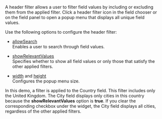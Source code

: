 A header filter allows a user to filter field values by including or excluding them from the applied filter. Click a header filter icon in the field chooser or on the field panel to open a popup menu that displays all unique field values.

Use the following options to configure the header filter:

- [allowSearch](/Documentation/ApiReference/UI_Widgets/dxPivotGrid/Configuration/headerFilter/#allowSearch)     
Enables a user to search through field values.

- [showRelevantValues](/Documentation/ApiReference/UI_Widgets/dxPivotGrid/Configuration/headerFilter/#showRelevantValues)       
Specifies whether to show all field values or only those that satisfy the other applied filters.

- [width](/Documentation/ApiReference/UI_Widgets/dxPivotGrid/Configuration/headerFilter/#width) and [height](/Documentation/ApiReference/UI_Widgets/dxPivotGrid/Configuration/headerFilter/#height)     
Configures the popup menu size.

In this demo, a filter is applied to the Country field. This filter includes only the United Kingdom. The City field displays only cities in this country because the **showRelevantValues** option is **true**. If you clear the corresponding checkbox under the widget, the City field displays all cities, regardless of the other applied filters.